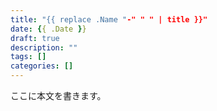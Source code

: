 ```yaml
---
title: "{{ replace .Name "-" " " | title }}"
date: {{ .Date }}
draft: true
description: ""
tags: []
categories: []
---
```


ここに本文を書きます。

